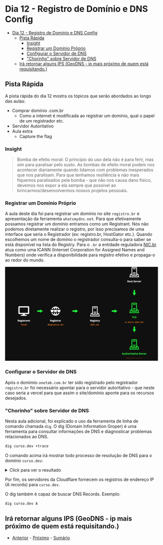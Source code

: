 # Dia 12 - Registro de Domínio e DNS Config

- [Dia 12 - Registro de Domínio e DNS Config](#dia-12---registro-de-domínio-e-dns-config)
  - [Pista Rápida](#pista-rápida)
    - [Insight](#insight)
    - [Registrar um Domínio Próprio](#registrar-um-domínio-próprio)
    - [Configurar o Servidor de DNS](#configurar-o-servidor-de-dns)
    - ["Chorinho" sobre Servidor de DNS](#chorinho-sobre-servidor-de-dns)
  - [Irá retornar alguns IPS (GeoDNS - ip mais próximo de quem está requisitando.)](#irá-retornar-alguns-ips-geodns---ip-mais-próximo-de-quem-está-requisitando)


## Pista Rápida

A pista rápida do dia 12 mostra os tópicos que serão abordados ao longo das aulas:

- Comprar domínio .com.br
  - Como a internet é modificada ao registrar um domínio, qual o papel de um registrador etc.
- Servidor Autoritativo
- Aula extra
  - Capture the flag

### Insight 

> Bomba de efeito moral: O princípio do uso dela não é para ferir, mas sim para paralisar pelo susto.
> As bombas de efeito moral podem nos acontecer diariamente quando lidamos com problemas inesperados que nos paralisam. 
> Para que tenhamos resiliência e não mais fiquemos paralisados pela bomba - que não nos causa dano físico, devemos nos expor a ela 
> sempre que possível ao brincarmos/desenvolvermos nossos projetos pessoais.

### Registrar um Domínio Próprio

A aula deste dia foi para registrar um domínio no site `registro.br` e apresentação da ferramenta `whatsmydns.net`.
Para que efetivamente possamos registrar um domínio entramos como um Registrant. Nós não podemos diretamente realizar o registro, por isso precisamos de uma interface que seria o Registrador (ex: registro.br, HostGator etc.).
Quando escolhemos um nome de domínio o registrador consulta-o para saber se está disponível na lista do Registry. 
Para o `.br` a entidade reguladora [NIC.br](https://nic.br) atua como uma ICANN (Internet Corporation for Assigned Names and Numbers) onde verifica a disponibilidade para registro efetivo e propaga-o ao redor do mundo.

![Alt text](/curso.dev/assets/fluxo_registro_dns.png)

### Configurar o Servidor de DNS

Após o domímio `onetab.com.br` ter sido registrado pelo registrador `registro.br` foi necessário apontar para o servidor
autoritativo - que neste caso seria a vercel para que assim o site/domínio aponte para os recursos desejados.

### "Chorinho" sobre Servidor de DNS

Nesta aula adicional, foi explicado o uso da ferramenta de linha de comando chamada `dig`. O dig (Domain Information Groper) é uma 
ferramenta para consultar informações de DNS e diagnosticar problemas relacionados ao DNS.

```bash
dig curso.dev +trace
```
O comando acima irá mostrar todo processo de resolução de DNS para o domínio `curso.dev`:

<details>
<summary>Click para ver o resultado</summary>

1. Consulta aos Roots servers

```bash
. 518400 IN NS a.root-servers.net.
...
. 518400 IN NS m.root-servers.net
```
Os servidores raiz irão informar quais são os servidores responsáveis pelos domínios de topo (TLDs), como `.com`, `.net`,
`.dev`, etc.

2. Consulta ao TLD Server para .dev

```bash
dev. 172800 IN NS ns-tld1.charlestonroadregistry.com.
...
dev. 86400 IN DS 60074 8 2 B942E2CE5AEBF62FCA59D05707E6DBB795211D540D8ADBA02E9E89E8 33424785
```
Estes servidores vão indicar quais são os servidores de nomes autoritativos para o domínio específico `curso.dev`

3. Consulta ao Nameserver Autoritativo para o curso.dev

```bash
curso.dev. 10800 IN NS terry.ns.cloudflare.com.
curso.dev. 10800 IN NS gwen.ns.cloudflare.com.
```
O dig agora sabe onde obter as informações definitivas para o domínio `curso.dev`.

3. Resposta Final com o Enderenço IP

```bash
curso.dev. 300 IN A 104.26.13.195
curso.dev. 300 IN A 172.67.74.250
curso.dev. 300 IN A 104.26.12.195
```
</details>


Por fim, os servidores da Cloudflare fornecem os registros de endereço IP (A records) para `curso.dev`.

O dig também é capaz de buscar DNS Records. Exemplo:

```bash
dig curso.dev A
```
Irá retornar alguns IPS (GeoDNS - ip mais próximo de quem está requisitando.)  
--- 
- [Anterior](/curso.dev/dias/dia11.md) - [Próximo](/curso.dev/dias/dia13.md) - [Sumário](../readme.md)
